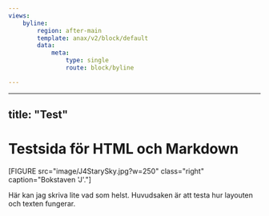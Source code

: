 ```yaml
---
views:
    byline:
        region: after-main
        template: anax/v2/block/default
        data:
            meta: 
                type: single
                route: block/byline

---
```


---
title: "Test"
---
Testsida för HTML och Markdown
=========================

[FIGURE src="image/J4StarySky.jpg?w=250" class="right" caption="Bokstaven 'J'."]

Här kan jag skriva lite vad som helst. Huvudsaken är att testa hur layouten och texten fungerar. 

